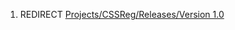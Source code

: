 1.  REDIRECT [Projects/CSSReg/Releases/Version
    1.0](Projects/CSSReg/Releases/Version_1.0 "wikilink")